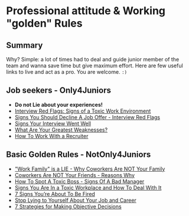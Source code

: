 # Professional attitude & Working "golden" Rules


## Summary

Why? Simple: a lot of times had to deal and guide junior member of the team and 
wanna save time but give maximum effort. Here are few useful links 
to live and act as a pro. You are welcome. `:)`


## Job seekers - Only4Juniors

  - **Do not Lie about your experiences!**
  - [Interview Red Flags: Signs of a Toxic Work Environment](https://www.youtube.com/watch?v=VKi4W90CmSw)
  - [Signs You Should Decline A Job Offer - Interview Red Flags](https://www.youtube.com/watch?v=VUK_AK-YKtg)
  - [Signs Your Interview Went Well](https://www.youtube.com/watch?v=jDYtbfGTvAg)
  - [What Are Your Greatest Weaknesses?](https://www.youtube.com/watch?v=J3vLpR0ejLI)
  - [How To Work With a Recruiter](https://www.youtube.com/watch?v=DqDYcLMvHT8)


## Basic Golden Rules - NotOnly4Juniors

  - ["Work Family" is a LIE - Why Coworkers Are NOT Your Family](https://www.youtube.com/watch?v=2iJJzL_I0X4)
  - [Coworkers Are NOT Your Friends - Reasons Why](https://www.youtube.com/watch?v=iOdAjwPCEks)
  - [How To Spot A Toxic Boss - Signs Of A Bad Manager](https://www.youtube.com/watch?v=XdwMj44wd90)
  - [Signs You Are In a Toxic Workplace and How To Deal With It](https://www.youtube.com/watch?v=ptH9McdcMpo)
  - [7 Signs You’re About To Be Fired](https://www.youtube.com/watch?v=7An8iOQbuto)
  - [Stop Lying to Yourself About Your Job and Career](https://www.youtube.com/watch?v=5vLbUSVIR48)
  - [7 Strategies for Making Objective Decisions](https://www.inc.com/jayson-demers/7-strategies-for-making-objective-decisions.html)